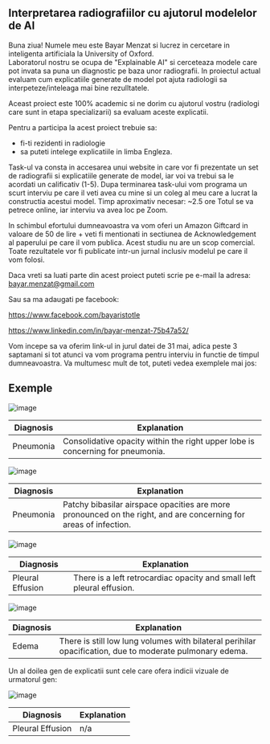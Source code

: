 ## Interpretarea radiografiilor cu ajutorul modelelor de AI

Buna ziua! Numele meu este Bayar Menzat si lucrez in cercetare in inteligenta artificiala la University of Oxford.  
Laboratorul nostru se ocupa de "Explainable AI" si cerceteaza modele care pot invata sa puna un diagnostic pe baza unor radiografii. In proiectul actual evaluam cum explicatiile generate de model pot ajuta radiologii sa interpeteze/inteleaga mai bine rezulltatele.

Aceast proiect este 100% academic si ne dorim cu ajutorul vostru (radiologi care sunt in etapa specializarii) sa evaluam aceste explicatii. 

Pentru a participa la acest proiect trebuie sa:
- fi-ti rezidenti in radiologie 
- sa puteti intelege explicatiile in limba Engleza.


Task-ul va consta in accesarea unui website in care vor fi prezentate un set de radiografii si explicatiile generate de model, iar voi va trebui sa le acordati un calificativ (1-5). Dupa terminarea task-ului vom programa un scurt interviu pe care il veti avea cu mine si un coleg al meu care a lucrat la constructia acestui model.
Timp aproximativ necesar: ~2.5 ore
Totul se va petrece online, iar interviu va avea loc pe Zoom. 


In schimbul efortului dumneavoastra va vom oferi un Amazon Giftcard in valoare de 50 de lire + veti fi mentionati in sectiunea de Acknowledgement al paperului pe care il vom publica. Acest studiu nu are un scop comercial. Toate rezultatele vor fi publicate intr-un jurnal inclusiv modelul pe care il vom folosi.

Daca vreti sa luati parte din acest proiect puteti scrie pe e-mail la adresa:
bayar.menzat@gmail.com

Sau sa ma adaugati pe facebook:

https://www.facebook.com/bayaristotle

https://www.linkedin.com/in/bayar-menzat-75b47a52/

Vom incepe sa va oferim link-ul in jurul datei de 31 mai, adica peste 3 saptamani si tot atunci va vom programa pentru interviu in functie de timpul dumneavoastra.
Va multumesc mult de tot, puteti vedea exemplele mai jos:
## Exemple 

![image](https://user-images.githubusercontent.com/33934892/236748949-5df05b85-8d80-4080-be38-d02be02e09ff.png)


| Diagnosis | Explanation |
| --- | --- |
| Pneumonia | Consolidative opacity within the right upper lobe is concerning for pneumonia. |




![image](https://user-images.githubusercontent.com/33934892/236750416-d5b7bd49-1f42-46fe-bf56-9e7cb30b88a4.png)


| Diagnosis | Explanation |
| --- | --- |
| Pneumonia | Patchy bibasilar airspace opacities are more pronounced on the right, and are concerning for areas of infection. |



![image](https://user-images.githubusercontent.com/33934892/236750396-47e4d792-5c1d-4e2d-86d1-f3e2543625a1.png)


| Diagnosis | Explanation |
| --- | --- |
| Pleural Effusion | There is a left retrocardiac opacity and small left pleural effusion. |






![image](https://user-images.githubusercontent.com/33934892/236750355-c9bdc51c-2ffa-4dad-ad4c-395d2b1cb970.png)


| Diagnosis | Explanation |
| --- | --- |
| Edema | There is still low lung volumes with bilateral perihilar opacification, due to moderate pulmonary edema. |




Un al doilea gen de explicatii sunt cele care ofera indicii vizuale de urmatorul gen:

![image](https://user-images.githubusercontent.com/33934892/236856238-1f3f0956-f042-4910-98e5-43b686982c82.png)

| Diagnosis | Explanation |
| --- | --- |
| Pleural Effusion |  n/a |

